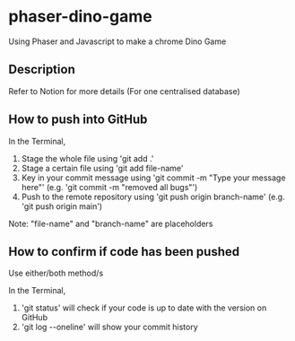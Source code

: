 # phaser-dino-game
Using Phaser and Javascript to make a chrome Dino Game

## Description
Refer to Notion for more details (For one centralised database)

## How to push into GitHub
In the Terminal, 
1. Stage the whole file using 'git add .' 
2. Stage a certain file using 'git add file-name' 
3. Key in your commit message using 'git commit -m "Type your message here"' (e.g. 'git commit -m "removed all bugs"')
4. Push to the remote repository using 'git push origin branch-name' (e.g. 'git push origin main')

Note: "file-name" and "branch-name" are placeholders

## How to confirm if code has been pushed
Use either/both method/s

In the Terminal,
1. 'git status' will check if your code is up to date with the version on GitHub
2. 'git log --oneline' will show your commit history



